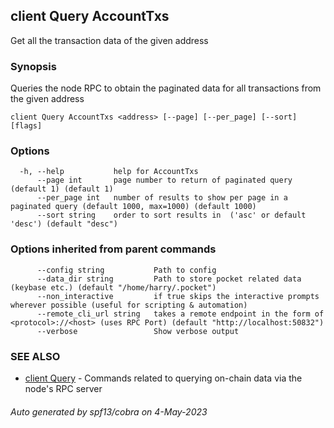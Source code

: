 ## client Query AccountTxs

Get all the transaction data of the given address

### Synopsis

Queries the node RPC to obtain the paginated data for all transactions from the given address

```
client Query AccountTxs <address> [--page] [--per_page] [--sort] [flags]
```

### Options

```
  -h, --help           help for AccountTxs
      --page int       page number to return of paginated query (default 1) (default 1)
      --per_page int   number of results to show per page in a paginated query (default 1000, max=1000) (default 1000)
      --sort string    order to sort results in  ('asc' or default 'desc') (default "desc")
```

### Options inherited from parent commands

```
      --config string           Path to config
      --data_dir string         Path to store pocket related data (keybase etc.) (default "/home/harry/.pocket")
      --non_interactive         if true skips the interactive prompts wherever possible (useful for scripting & automation)
      --remote_cli_url string   takes a remote endpoint in the form of <protocol>://<host> (uses RPC Port) (default "http://localhost:50832")
      --verbose                 Show verbose output
```

### SEE ALSO

* [client Query](client_Query.md)	 - Commands related to querying on-chain data via the node's RPC server

###### Auto generated by spf13/cobra on 4-May-2023
